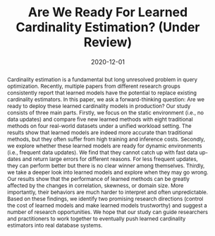 ---
title: "Are We Ready For Learned Cardinality Estimation? (Under Review)"
authors:
  - Xiaoying Wang
  - Changbo Qu
  - admin
  - Jiannan Wang
  - Qingqing Zhou

date: "2020-12-01"
doi: ""

# Schedule page publish date (NOT publication's date).
publishDate: "2020-12-01"

# Publication type.
# Legend: 0 = Uncategorized; 1 = Conference paper; 2 = Journal article;
# 3 = Preprint / Working Paper; 4 = Report; 5 = Book; 6 = Book section;
# 7 = Thesis; 8 = Patent
publication_types: ["1"]

# Publication name and optional abbreviated publication name.
publication: "VLDB 2021"
publication_short: "VLDB 2021"

abstract: >
  Cardinality estimation is a fundamental but long unresolved problem in query optimization. Recently, multiple papers from different research groups consistently report that learned models have the potential to replace existing cardinality estimators. In this paper, we ask a forward-thinking question: Are we ready to deploy these learned cardinality models in production? Our study consists of three main parts. Firstly, we focus on the static environment (i.e., no data updates) and compare five new learned methods with eight traditional methods on four real-world datasets under a unified workload setting. The results show that learned models are indeed more accurate than traditional methods, but they often suffer from high training and inference costs. Secondly, we explore whether these learned models are ready for dynamic environments (i.e., frequent data updates). We find that they cannot catch up with fast data up-dates and return large errors for different reasons. For less frequent updates, they can perform better but there is no clear winner among themselves. Thirdly, we take a deeper look into learned models and explore when they may go wrong. Our results show that the performance of learned methods can be greatly affected by the changes in correlation, skewness, or domain size. More importantly, their behaviors are much harder to interpret and often unpredictable. Based on these findings, we identify two promising research directions (control the cost of learned models and make learned models trustworthy) and suggest a number of research opportunities. We hope that our study can guide researchers and practitioners to work together to eventually push learned cardinality estimators into real database systems.

# Summary. An optional shortened abstract.
summary: ""

tags:
- Explanation
featured: false

url_pdf: files/CE.pdf

links:
  - name: arXiv
    url: https://arxiv.org/pdf/2012.06743.pdf

# Featured image
# To use, add an image named `featured.jpg/png` to your page's folder. 
image:
  caption: 'Image credit: [**Unsplash**](https://unsplash.com/photos/s9CC2SKySJM)'
  focal_point: ""
  preview_only: false

# Associated Projects (optional).
#   Associate this publication with one or more of your projects.
#   Simply enter your project's folder or file name without extension.
#   E.g. `internal-project` references `content/project/internal-project/index.md`.
#   Otherwise, set `projects: []`.
projects: []

# Slides (optional).
#   Associate this publication with Markdown slides.
#   Simply enter your slide deck's filename without extension.
#   E.g. `slides: "example"` references `content/slides/example/index.md`.
#   Otherwise, set `slides: ""`.
slides: ""
---